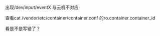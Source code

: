 出现/dev/input/eventX 与云机不对应

查看cat /vendor/etc/container/container.conf    的ro.container.container_id

看是不是写错了？